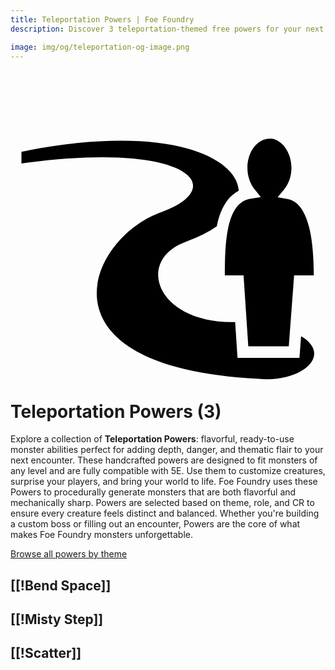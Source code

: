 ```yaml
---
title: Teleportation Powers | Foe Foundry
description: Discover 3 teleportation-themed free powers for your next 5E monster.

image: img/og/teleportation-og-image.png
---
```


# <span class="inline-icon" aria-hidden="true"><svg xmlns="http://www.w3.org/2000/svg" viewBox="0 0 512 512"><path d="M424.188 85.594c.33.05-.86.094-3.313.094-18.512 0-35.78 20.06-35.78 47.5 0 13.83 4.712 26.208 11.624 34.78l10.217 12.626-16.062 2.47c-10.56 1.617-17.663 6.432-23.625 14.342s-10.344 19.18-13.25 32.344c-5.186 23.492-5.59 52.425-5.625 78.156h30.438l.593 8.72 7.094 106.593h65.813l8.03-106.69.657-8.624h32c-.24-25.383-1.62-53.933-7.344-77.25-3.213-13.086-7.783-24.354-13.687-32.375-5.905-8.02-12.7-12.85-22.064-14.593l-15.72-2.937 10.283-12.25c7.228-8.623 12.186-21.138 12.186-35.313 0-25.74-15.5-45.406-32.28-47.562l-.188-.03zm-244.75 3.375c-45.9.006-99.844 5.373-161.625 17.905V126c268.018-37.648 341.545 38.15 226.25 79.344-117.327 41.92-210.503 252.258 159.406 270.594 4.362.438 8.85.687 13.436.687 22.28 0 42.34-5.452 56.125-13.594 13.787-8.14 20.595-18.14 20.595-27.905s-6.808-19.764-20.594-27.906c-.23-.138-.482-.272-.717-.408l-2 26.47-.657 8.656H369l-.563-8.75-3.28-49.5c-128.194 2.8-163.256-100.51-80.094-130.47 20.385-7.344 37.086-15.836 50.187-25.03.17-.822.32-1.655.5-2.47 3.262-14.774 8.256-28.498 16.594-39.562 4.946-6.563 11.24-12.07 18.72-15.97-3.124-42.547-68.335-81.236-191.627-81.217z"/></svg></span> Teleportation Powers (3)

Explore a collection of **Teleportation Powers**: flavorful, ready-to-use monster abilities perfect for adding depth, danger, and thematic flair to your next encounter. These handcrafted powers are designed to fit monsters of any level and are fully compatible with 5E. Use them to customize creatures, surprise your players, and bring your world to life. Foe Foundry uses these Powers to procedurally generate monsters that are both flavorful and mechanically sharp. Powers are selected based on theme, role, and CR to ensure every creature feels distinct and balanced. Whether you're building a custom boss or filling out an encounter, Powers are the core of what makes Foe Foundry monsters unforgettable.  

  
[Browse all powers by theme](all.md)

[[!Bend Space]]
---

[[!Misty Step]]
---

[[!Scatter]]
---
